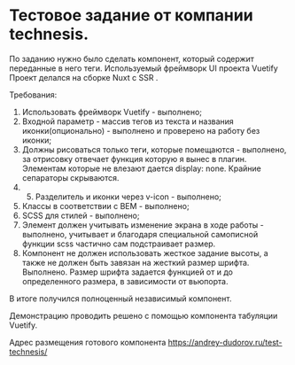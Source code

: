 # Тестовое задание от компании technesis.

По заданию нужно было сделать компонент, который содержит переданные в него теги.
Используемый фреймворк  UI проекта Vuetify
Проект делался на сборке Nuxt с SSR .

Требования:

1. Использовать фреймворк Vuetify - выполнено;
2. Входной параметр - массив тегов из текста и названия иконки(опционально) - выполнено и проверено на работу без иконки;
3. Должны рисоваться только теги, которые помещаются - выполнено, за отрисовку отвечает функция которую я вынес в плагин. Элементам которые не влезают дается display: none. Крайние сепараторы скрываются.
4. 5. Разделитель и иконки через v-icon - выполнено;
6. Классы в соответствии с BEM - выполнено;
7. SCSS для стилей - выполнено;
8. Элемент должен учитывать изменение экрана в ходе работы - выполнено, учитывает и благодаря специальной самописной функции scss частично сам подстраивает размер.
9. Компонент не должен использовать жесткое задание высоты, а также не должен быть завязан на жесткий размер шрифта. Выполнено. Размер шрифта задается функцией от и до определенного размера, в зависимости от вьюпорта. 

В итоге получился полноценный независимый компонент.

Демонстрацию проводить решено с помощью компонента табуляции Vuetify.

Адрес размещения готового компонента  https://andrey-dudorov.ru/test-technesis/


